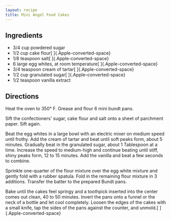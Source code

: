 ```yaml
---
layout: recipe
title: Mini Angel Food Cakes
---
```


## Ingredients

* 3/4 cup powdered sugar
* 1/2 cup cake flour[ ]{.Apple-converted-space}
* 1/8 teaspoon salt[ ]{.Apple-converted-space}
* 6 large egg whites, at room temperature[ ]{.Apple-converted-space}
* 3/4 teaspoon cream of tartar[ ]{.Apple-converted-space}
* 1/2 cup granulated sugar[ ]{.Apple-converted-space}
* 1/2 teaspoon vanilla extract

## Directions

Heat the oven to 350° F. Grease and flour 6 mini bundt pans.

Sift the confectioners\' sugar, cake flour and salt onto a sheet of
parchment paper. Sift again.

Beat the egg whites in a large bowl with an electric mixer on medium
speed until frothy. Add the cream of tartar and beat until soft peaks
form, about 5 minutes. Gradually beat in the granulated sugar, about 1
Tablespoon at a time. Increase the speed to medium-high and continue
beating until stiff, shiny peaks form, 12 to 15 minutes. Add the vanilla
and beat a few seconds to combine.

Sprinkle one-quarter of the flour mixture over the egg white mixture and
gently fold with a rubber spatula. Fold in the remaining flour mixture
in 3 additions. Transfer the batter to the prepared Bundt pans.

Bake until the cakes feel springy and a toothpick inserted into the
center comes out clean, 40 to 50 minutes. Invert the pans onto a funnel
or the neck of a bottle and let cool completely. Loosen the edges of the
cakes with a small knife, tap the sides of the pans against the counter,
and unmold.[ ]{.Apple-converted-space}
